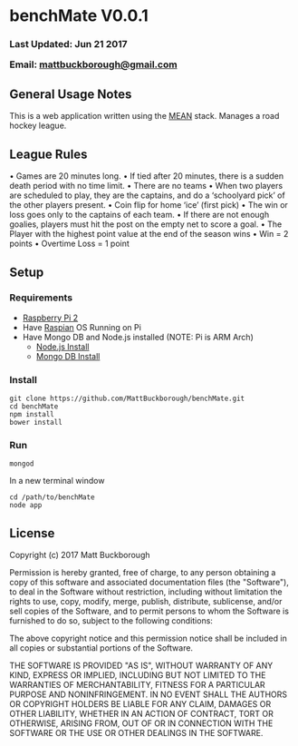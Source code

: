 # benchMate V0.0.1
### <p>Last Updated: Jun 21 2017</p> Email:  mattbuckborough@gmail.com
## General Usage Notes
This is a web application written using the [MEAN](https://en.wikipedia.org/wiki/MEAN_(software_bundle)) stack. 
Manages a road hockey league.
## League Rules 
• Games are 20 minutes long.
  • If tied after 20 minutes, there is a sudden death period with no time limit.
• There are no teams
  • When two players are scheduled to play, they are the captains, and do a ‘schoolyard
pick’ of the other players present.
  • Coin flip for home ‘ice’ (first pick)
  • The win or loss goes only to the captains of each team.
• If there are not enough goalies, players must hit the post on the empty net to score a goal.
• The Player with the highest point value at the end of the season wins
  • Win = 2 points
  • Overtime Loss = 1 point 
## Setup
### Requirements
* [Raspberry Pi 2](https://www.raspberrypi.org/products/raspberry-pi-2-model-b/)
* Have [Raspian](https://www.raspberrypi.org/downloads/raspbian/) OS Running on Pi
* Have Mongo DB and Node.js installed (NOTE: Pi is ARM Arch)
  * [Node.js Install](https://nodejs.org/en/)
  * [Mongo DB Install](https://docs.mongodb.com/manual/administration/install-on-linux/)
  
### Install
```
git clone https://github.com/MattBuckborough/benchMate.git
cd benchMate
npm install
bower install
```
### Run
```
mongod
```
In a new terminal window
```
cd /path/to/benchMate
node app
```
## License
Copyright (c) 2017 Matt Buckborough

Permission is hereby granted, free of charge, to any person obtaining a copy
of this software and associated documentation files (the "Software"), to deal
in the Software without restriction, including without limitation the rights
to use, copy, modify, merge, publish, distribute, sublicense, and/or sell
copies of the Software, and to permit persons to whom the Software is
furnished to do so, subject to the following conditions:

The above copyright notice and this permission notice shall be included in all
copies or substantial portions of the Software.

THE SOFTWARE IS PROVIDED "AS IS", WITHOUT WARRANTY OF ANY KIND, EXPRESS OR
IMPLIED, INCLUDING BUT NOT LIMITED TO THE WARRANTIES OF MERCHANTABILITY,
FITNESS FOR A PARTICULAR PURPOSE AND NONINFRINGEMENT. IN NO EVENT SHALL THE
AUTHORS OR COPYRIGHT HOLDERS BE LIABLE FOR ANY CLAIM, DAMAGES OR OTHER
LIABILITY, WHETHER IN AN ACTION OF CONTRACT, TORT OR OTHERWISE, ARISING FROM,
OUT OF OR IN CONNECTION WITH THE SOFTWARE OR THE USE OR OTHER DEALINGS IN THE
SOFTWARE.
